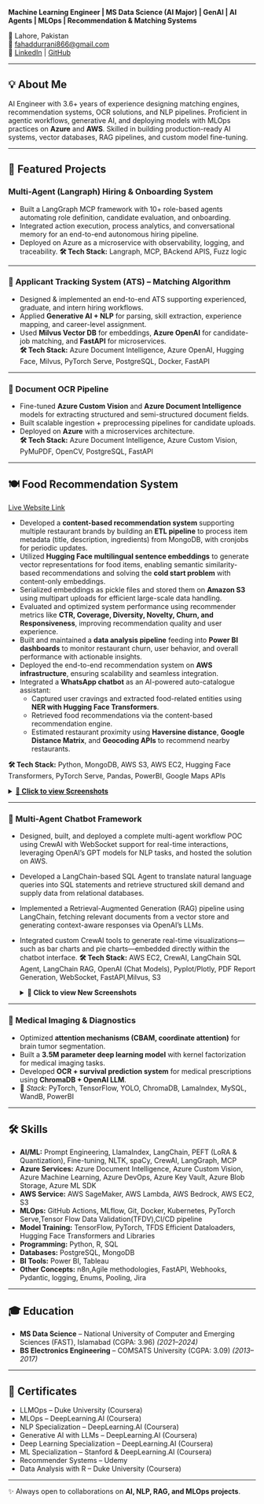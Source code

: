 **Machine Learning Engineer | MS Data Science (AI Major) | GenAI | AI Agents | MLOps | Recommendation & Matching Systems**

📍 Lahore, Pakistan  
📧 fahaddurrani866@gmail.com  
🔗 [LinkedIn](http://www.linkedin.com/in/fahaddurrani) | [GitHub](https://github.com/FahadDurrani866)

---

## 💡 About Me
AI Engineer with 3.6+ years of experience designing matching engines, recommendation systems, OCR solutions, and NLP pipelines. Proficient in agentic workflows, generative AI, and deploying models with MLOps practices on **Azure** and **AWS**. Skilled in building production-ready AI systems, vector databases, RAG pipelines, and custom model fine-tuning.

---

## 🚀 Featured Projects

###  Multi-Agent (Langraph) Hiring & Onboarding System 
- Built a LangGraph MCP framework with 10+ role-based agents automating role definition, candidate evaluation, and onboarding. 
- Integrated action execution, process analytics, and conversational memory for an end-to-end autonomous hiring pipeline.
- Deployed on Azure as a microservice with observability, logging, and traceability.
**🛠 Tech Stack:** Langraph, MCP, BAckend APIS, Fuzz logic
---

### 📝 Applicant Tracking System (ATS) – Matching Algorithm  
- Designed & implemented an end-to-end ATS supporting experienced, graduate, and intern hiring workflows.  
- Applied **Generative AI + NLP** for parsing, skill extraction, experience mapping, and career-level assignment.  
- Used **Milvus Vector DB** for embeddings, **Azure OpenAI** for candidate-job matching, and **FastAPI** for microservices.  
**🛠 Tech Stack:** Azure Document Intelligence, Azure OpenAI, Hugging Face, Milvus, PyTorch Serve, PostgreSQL, Docker, FastAPI  

---

### 📄 Document OCR Pipeline  
- Fine-tuned **Azure Custom Vision** and **Azure Document Intelligence** models for extracting structured and semi-structured document fields.  
- Built scalable ingestion + preprocessing pipelines for candidate uploads.  
- Deployed on **Azure** with a microservices architecture.  
**🛠 Tech Stack:** Azure Document Intelligence, Azure Custom Vision, PyMuPDF, OpenCV, PostgreSQL, FastAPI  

---

## 🍽️ Food Recommendation System  
[Live Website Link](https://www.resthero.io/)  
- Developed a **content-based recommendation system** supporting multiple restaurant brands by building an **ETL pipeline** to process item metadata (title, description, ingredients) from MongoDB, with cronjobs for periodic updates.  
- Utilized **Hugging Face multilingual sentence embeddings** to generate vector representations for food items, enabling semantic similarity-based recommendations and solving the **cold start problem** with content-only embeddings.  
- Serialized embeddings as pickle files and stored them on **Amazon S3** using multipart uploads for efficient large-scale data handling.  
- Evaluated and optimized system performance using recommender metrics like **CTR, Coverage, Diversity, Novelty, Churn, and Responsiveness**, improving recommendation quality and user experience.  
- Built and maintained a **data analysis pipeline** feeding into **Power BI dashboards** to monitor restaurant churn, user behavior, and overall performance with actionable insights.  
- Deployed the end-to-end recommendation system on **AWS infrastructure**, ensuring scalability and seamless integration.  
- Integrated a **WhatsApp chatbot** as an AI-powered auto-catalogue assistant:  
  - Captured user cravings and extracted food-related entities using **NER with Hugging Face Transformers**.  
  - Retrieved food recommendations via the content-based recommendation engine.  
  - Estimated restaurant proximity using **Haversine distance**, **Google Distance Matrix**, and **Geocoding APIs** to recommend nearby restaurants.  

**🛠 Tech Stack:** Python, MongoDB, AWS S3, AWS EC2, Hugging Face Transformers, PyTorch Serve, Pandas, PowerBI, Google Maps APIs
<details>
  <summary><b><u>📸 Click to view Screenshots</u></b></summary>

  <p align="center">
    <img src="https://drive.google.com/uc?export=view&id=12pHrsdx9YhJk9XKXfgpDsMB5SzS6qPl5" width="400" />
    <img src="https://drive.google.com/uc?export=view&id=1BHOAWJJ9DcuoAzkPz-5BiYuPt4jz3ThH" width="400" />
  </p>

  <p align="center">
    <img src="https://drive.google.com/uc?export=view&id=10T7pVQ8Dbgs9SE7Q_7OfdzVXETZvVoNl" width="400" />
    <img src="https://drive.google.com/uc?export=view&id=1jcYDXVpGnuKOP1Q8VosgQjcKs6ZTqP8U" width="400" />
  </p>

</details>

---

### 🤖 Multi-Agent Chatbot Framework  
- Designed, built, and deployed a complete multi-agent workflow POC using CrewAI with WebSocket support for  real-time interactions, leveraging OpenAI’s GPT models for NLP tasks, and hosted the solution on AWS. 
- Developed a LangChain-based SQL Agent to translate natural language queries into SQL statements and retrieve  structured skill demand and supply data from relational databases. 
- Implemented a Retrieval-Augmented Generation (RAG) pipeline using LangChain, fetching relevant documents  from a vector store and generating context-aware responses via OpenAI’s LLMs. 
- Integrated custom CrewAI tools to generate real-time visualizations—such as bar charts and pie charts—embedded directly within the chatbot interface. 
**🛠 Tech Stack:**  AWS EC2, CrewAI, LangChain SQL Agent, LangChain RAG, OpenAI (Chat Models), Pyplot/Plotly, PDF Report Generation, WebSocket, FastAPI,Milvus, S3
  <details>
  <summary><b>📸 Click to view New Screenshots</b></summary>

  <p align="center">
    <img src="https://drive.google.com/uc?export=view&id=1ykAZ9svPSZ9OmoFz4yNP3nWuaV_Hb4TO" width="400" />
    <img src="https://drive.google.com/uc?export=view&id=1hOjh_oJDAqQCvVAW6w9RY5G0wMgQqtmr" width="400" />
  </p>

</details>

---

### 🧠 Medical Imaging & Diagnostics  
- Optimized **attention mechanisms (CBAM, coordinate attention)** for brain tumor segmentation.  
- Built a **3.5M parameter deep learning model** with kernel factorization for medical imaging tasks.  
- Developed **OCR + survival prediction system** for medical prescriptions using **ChromaDB + OpenAI LLM**.  
- 📌 *Stack:* PyTorch, TensorFlow, YOLO, ChromaDB, LamaIndex, MySQL, WandB, PowerBI  

---
## 🛠️ Skills

- **AI/ML:** Prompt Engineering, LlamaIndex, LangChain, PEFT (LoRA & Quantization), Fine-tuning, NLTK, spaCy, CrewAI, LangGraph, MCP
- **Azure Services:** Azure Document Intelligence, Azure Custom Vision, Azure Machine Learning, Azure DevOps, Azure Key Vault, Azure Blob Storage, Azure ML SDK
- **AWS Service:** AWS SageMaker, AWS Lambda, AWS Bedrock, AWS EC2, S3
- **MLOps:** GitHub Actions, MLflow, Git, Docker, Kubernetes, PyTorch Serve,Tensor Flow Data Validation(TFDV),CI/CD pipeline
- **Model Training:** TensorFlow, PyTorch, TFDS Efficient Dataloaders, Hugging Face Transformers and Libraries
- **Programming:** Python, R, SQL  
- **Databases:** PostgreSQL, MongoDB  
- **BI Tools:** Power BI, Tableau
- **Other Concepts:** n8n,Agile methodologies, FastAPI, Webhooks, Pydantic, logging, Enums, Pooling, Jira

---

## 🎓 Education  
- **MS Data Science** –  National University of Computer and Emerging Sciences (FAST), Islamabad  (CGPA: 3.96) *(2021–2024)*  
- **BS Electronics Engineering** – COMSATS University (CGPA: 3.09) *(2013–2017)*  

---

## 📜 Certificates  
- LLMOps – Duke University (Coursera)  
- MLOps – DeepLearning.AI (Coursera)  
- NLP Specialization – DeepLearning.AI (Coursera)  
- Generative AI with LLMs – DeepLearning.AI (Coursera)  
- Deep Learning Specialization – DeepLearning.AI (Coursera)  
- ML Specialization – Stanford & DeepLearning.AI (Coursera)  
- Recommender Systems – Udemy  
- Data Analysis with R – Duke University (Coursera)  

---
✨ Always open to collaborations on **AI, NLP, RAG, and MLOps projects**.
